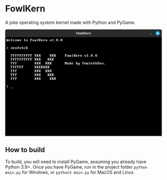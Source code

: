 # FowlKern

A joke operating system kernel made with Python and PyGame.

![FowlKern Screenshot](docs/screenshot.png)

## How to build

To build, you will need to install PyGame, assuming you already have Python 3.9+. Once you have PyGame, run in the project folder `python main.py` for Windows, or `python3 main.py` for MacOS and Linux.